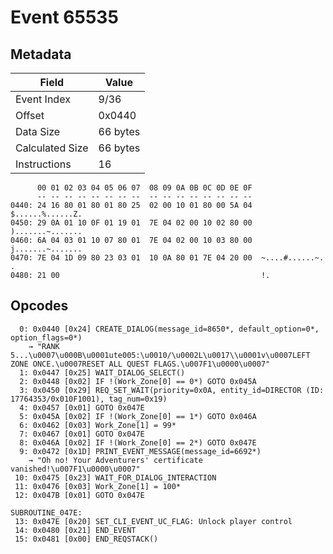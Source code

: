 # Event 65535

## Metadata

| Field           | Value    |
|-----------------|----------|
| Event Index     | 9/36     |
| Offset          | 0x0440   |
| Data Size       | 66 bytes |
| Calculated Size | 66 bytes |
| Instructions    | 16       |

```
      00 01 02 03 04 05 06 07  08 09 0A 0B 0C 0D 0E 0F
      -- -- -- -- -- -- -- --  -- -- -- -- -- -- -- --
0440: 24 16 80 01 80 01 80 25  02 00 10 01 80 00 5A 04  $......%......Z.
0450: 29 0A 01 10 0F 01 19 01  7E 04 02 00 10 02 80 00  ).......~.......
0460: 6A 04 03 01 10 07 80 01  7E 04 02 00 10 03 80 00  j.......~.......
0470: 7E 04 1D 09 80 23 03 01  10 0A 80 01 7E 04 20 00  ~....#......~. .
0480: 21 00                                             !.              
```

## Opcodes

```
  0: 0x0440 [0x24] CREATE_DIALOG(message_id=8650*, default_option=0*, option_flags=0*)
    → "RANK 5...\u0007\u000B\u0001ute005:\u0010/\u0002L\u0017\\u0001v\u0007LEFT ZONE ONCE.\u0007RESET ALL QUEST FLAGS.\u007F1\u0000\u0007"
  1: 0x0447 [0x25] WAIT_DIALOG_SELECT()
  2: 0x0448 [0x02] IF !(Work_Zone[0] == 0*) GOTO 0x045A
  3: 0x0450 [0x29] REQ_SET_WAIT(priority=0x0A, entity_id=DIRECTOR (ID: 17764353/0x010F1001), tag_num=0x19)
  4: 0x0457 [0x01] GOTO 0x047E
  5: 0x045A [0x02] IF !(Work_Zone[0] == 1*) GOTO 0x046A
  6: 0x0462 [0x03] Work_Zone[1] = 99*
  7: 0x0467 [0x01] GOTO 0x047E
  8: 0x046A [0x02] IF !(Work_Zone[0] == 2*) GOTO 0x047E
  9: 0x0472 [0x1D] PRINT_EVENT_MESSAGE(message_id=6692*)
    → "Oh no! Your Adventurers' certificate vanished!\u007F1\u0000\u0007"
 10: 0x0475 [0x23] WAIT_FOR_DIALOG_INTERACTION
 11: 0x0476 [0x03] Work_Zone[1] = 100*
 12: 0x047B [0x01] GOTO 0x047E

SUBROUTINE_047E:
 13: 0x047E [0x20] SET_CLI_EVENT_UC_FLAG: Unlock player control
 14: 0x0480 [0x21] END_EVENT
 15: 0x0481 [0x00] END_REQSTACK()
```
